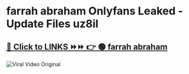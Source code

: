 
 # farrah abraham Onlyfans Leaked - Update Files uz8il

## <h2><a href="https://clipsfans.com/farrah_abraham&ref=git">🔗 Click to LINKS ⏩⏩ 👉 🟢 farrah abraham </a></h2>

<a href="https://clipsfans.com/farrah_abraham&ref=git" rel="nofollow" data-target="animated-image.originalLink"><img src="https://i.ibb.co.com/xMMVF88/686577567.gif" alt="Viral Video Original" style="max-width: 100%; display: inline-block;" data-target="animated-image.originalImage"></a>


